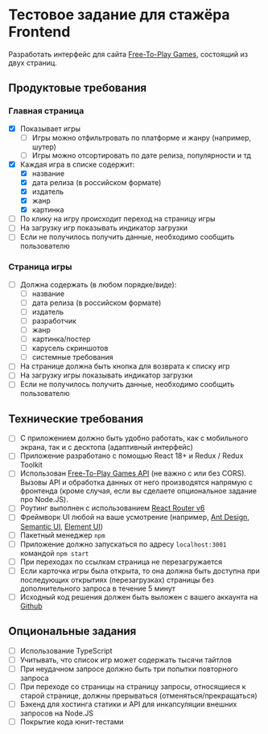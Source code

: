 # Тестовое задание для стажёра Frontend

Разработать интерфейс для сайта [Free-To-Play Games](https://www.freetogame.com/), состоящий из двух страниц.

## Продуктовые требования

### Главная страница

- [X] Показывает игры
  - [ ] Игры можно отфильтровать по платформе и жанру (например, шутер)
  - [ ] Игры можно отсортировать по дате релиза, популярности и тд
- [X] Каждая игра в списке содержит:
  - [X] название
  - [X] дата релиза (в российском формате)
  - [X] издатель
  - [X] жанр
  - [X] картинка
- [ ] По клику на игру происходит переход на страницу игры
- [ ] На загрузку игр показывать индикатор загрузки
- [ ] Если не получилось получить данные, необходимо сообщить пользователю

### Страница игры

- [ ] Должна содержать (в любом порядке/виде):
  - [ ] название
  - [ ] дата релиза (в российском формате)
  - [ ] издатель
  - [ ] разработчик
  - [ ] жанр
  - [ ] картинка/постер
  - [ ] карусель скриншотов
  - [ ] системные требования
- [ ] На странице должна быть кнопка для возврата к списку игр
- [ ] На загрузку игры показывать индикатор загрузки
- [ ] Если не получилось получить данные, необходимо сообщить пользователю

## Технические требования

- [ ] С приложением должно быть удобно работать, как с мобильного экрана, так и с десктопа (адаптивный интерфейс)
- [ ] Приложение разработано с помощью React 18+ и Redux / Redux Toolkit
- [ ] Использован [Free-To-Play Games API](https://www.freetogame.com/api-doc) (не важно с или без CORS). Вызовы API и обработка данных от него производятся напрямую с фронтенда (кроме случая, если вы сделаете опциональное задание про Node.JS).
- [ ] Роутинг выполнен с использованием [React Router v6](https://reactrouter.com/en/main)
- [ ] Фреймворк UI любой на ваше усмотрение (например, [Ant Design](https://ant.design/), [Semantic UI](https://react.semantic-ui.com/), [Element UI](http://elemental-ui.com/))
- [ ] Пакетный менеджер `npm`
- [ ] Приложение должно запускаться по адресу `localhost:3001` командой `npm start`
- [ ] При переходах по ссылкам страница не перезагружается
- [ ] Если карточка игры была открыта, то она должна быть доступна при последующих открытиях (перезагрузках) страницы без дополнительного запроса в течение 5 минут
- [ ] Исходный код решения должен быть выложен с вашего аккаунта на [Github](http://github.com/)

## Опциональные задания

- [ ] Использование TypeScript
- [ ] Учитывать, что список игр может содержать тысячи тайтлов
- [ ] При неудачном запросе должно быть три попытки повторного запроса
- [ ] При переходе со страницы на страницу запросы, относящиеся к старой странице, должны прерываться (отменяться/прекращаться)
- [ ] Бэкенд для хостинга статики и API для инкапсуляции внешних запросов на Node.JS
- [ ] Покрытие кода юнит-тестами
